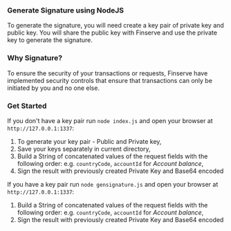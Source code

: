 ### Generate Signature using NodeJS

To generate the signature, you will need create a key pair of private key and public key. You will share the public key with Finserve and use the private key to generate the signature.

### Why Signature?

To ensure the security of your transactions or requests, Finserve have implemented security controls that ensure that transactions can only be initiated by you and no one else. 

### Get Started

If you don't have a key pair run `node index.js` and open your browser at `http://127.0.0.1:1337`:

1. To generate your key pair - Public and Private key, 
2. Save your keys separately in current directory,
3. Build a String of concatenated values of the request fields with the following order: e.g. `countryCode`, `accountId` for *Account balance*,
4. Sign the result with previously created Private Key and Base64 encoded

If you have a key pair run `node gensignature.js` and open your browser at `http://127.0.0.1:1337`:

1. Build a String of concatenated values of the request fields with the following order: e.g. `countryCode`, `accountId` for *Account balance*,
2. Sign the result with previously created Private Key and Base64 encoded


